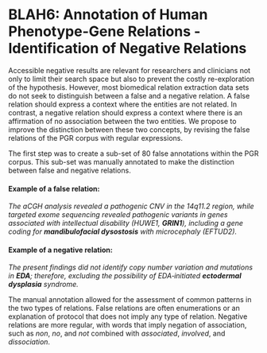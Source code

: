 # BLAH6: Annotation of Human Phenotype-Gene Relations - Identification of Negative Relations

Accessible negative results are relevant for researchers and clinicians not only to limit their search space but also to prevent the costly re-exploration of the hypothesis. However, most biomedical relation extraction data sets do not seek to distinguish between a false and a negative relation. A false relation should express a context where the entities are not related. In contrast, a negative relation should express a context where there is an affirmation of no association between the two entities. We propose to improve the distinction between these two concepts, by revising the false relations of the PGR corpus with regular expressions.
 
The first step was to create a sub-set of 80 false annotations within the PGR corpus. This sub-set was manually annotated to make the distinction between false and negative relations. 

#### Example of a false relation:

*The aCGH analysis revealed a pathogenic CNV in the 14q11.2 region, while targeted exome sequencing revealed pathogenic variants in genes associated with intellectual disability (HUWE1, **GRIN1**), including a gene coding for **mandibulofacial dysostosis** with microcephaly (EFTUD2).*

#### Example of a negative relation:

*The present findings did not identify copy number variation and mutations in **EDA**; therefore, excluding the possibility of EDA‑initiated **ectodermal dysplasia** syndrome.*

The manual annotation allowed for the assessment of common patterns in the two types of relations. False relations are often enumerations or an explanation of protocol that does not imply any type of relation. Negative relations are more regular, with words that imply negation of association, such as *non*, *no*, and *not* combined with *associated*, *involved*, and *dissociation*.
